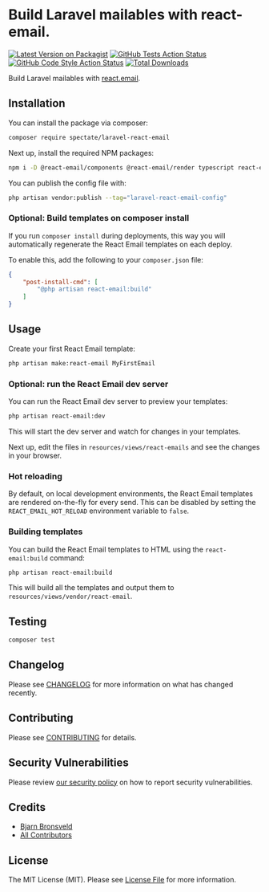 # Build Laravel mailables with react-email.

[![Latest Version on Packagist](https://img.shields.io/packagist/v/spectate/laravel-react-email.svg?style=flat-square)](https://packagist.org/packages/spectate/laravel-react-email)
[![GitHub Tests Action Status](https://img.shields.io/github/actions/workflow/status/spectate/laravel-react-email/run-tests.yml?branch=main&label=tests&style=flat-square)](https://github.com/spectate/laravel-react-email/actions?query=workflow%3Arun-tests+branch%3Amain)
[![GitHub Code Style Action Status](https://img.shields.io/github/actions/workflow/status/spectate/laravel-react-email/fix-php-code-style-issues.yml?branch=main&label=code%20style&style=flat-square)](https://github.com/spectate/laravel-react-email/actions?query=workflow%3A"Fix+PHP+code+style+issues"+branch%3Amain)
[![Total Downloads](https://img.shields.io/packagist/dt/spectate/laravel-react-email.svg?style=flat-square)](https://packagist.org/packages/spectate/laravel-react-email)

Build Laravel mailables with [react.email](https://react.email/).

## Installation

You can install the package via composer:

```bash
composer require spectate/laravel-react-email
```

Next up, install the required NPM packages:

```bash
npm i -D @react-email/components @react-email/render typescript react-email @types/react @types/node
```

You can publish the config file with:

```bash
php artisan vendor:publish --tag="laravel-react-email-config"
```

### Optional: Build templates on composer install

If you run `composer install` during deployments, this way you will automatically regenerate the React Email templates on each deploy.

To enable this, add the following to your `composer.json` file:

```json
{
    "post-install-cmd": [
        "@php artisan react-email:build"
    ]
}
```

## Usage

Create your first React Email template:

```bash
php artisan make:react-email MyFirstEmail
```

### Optional: run the React Email dev server

You can run the React Email dev server to preview your templates:

```bash
php artisan react-email:dev
```

This will start the dev server and watch for changes in your templates.

Next up, edit the files in `resources/views/react-emails` and see the changes in your browser.

### Hot reloading

By default, on local development environments, the React Email templates are rendered on-the-fly for every send. This can be disabled by setting the `REACT_EMAIL_HOT_RELOAD` environment variable to `false`.

### Building templates

You can build the React Email templates to HTML using the `react-email:build` command:

```bash
php artisan react-email:build
```

This will build all the templates and output them to `resources/views/vendor/react-email`.

## Testing

```bash
composer test
```

## Changelog

Please see [CHANGELOG](CHANGELOG.md) for more information on what has changed recently.

## Contributing

Please see [CONTRIBUTING](CONTRIBUTING.md) for details.

## Security Vulnerabilities

Please review [our security policy](../../security/policy) on how to report security vulnerabilities.

## Credits

- [Bjarn Bronsveld](https://github.com/14638441+bjarn)
- [All Contributors](../../contributors)

## License

The MIT License (MIT). Please see [License File](LICENSE.md) for more information.

